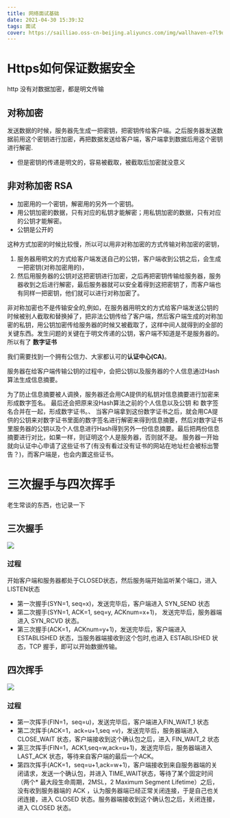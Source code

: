 ```yaml
---
title: 网络面试基础
date: 2021-04-30 15:39:32
tags: 面试
cover: https://sailliao.oss-cn-beijing.aliyuncs.com/img/wallhaven-e7l9dr.jpg
---
```


# Https如何保证数据安全

http 没有对数据加密，都是明文传输

## 对称加密

发送数据的时候，服务器先生成一把密钥，把密钥传给客户端。之后服务器发送数据前用这个密钥进行加密，再把数据发送给客户端，客户端拿到数据后用这个密钥进行解密.

* 但是密钥的传递是明文的，容易被截取，被截取后加密就没意义

## 非对称加密 RSA

* 加密用的一个密钥，解密用的另外一个密钥。
* 用公钥加密的数据，只有对应的私钥才能解密；用私钥加密的数据，只有对应的公钥才能解密。
* 公钥是公开的

这种方式加密的时候比较慢，所以可以用非对称加密的方式传输对称加密的密钥，

1. 服务器用明文的方式给客户端发送自己的公钥，客户端收到公钥之后，会生成一把密钥(对称加密用的)，
2. 然后用服务器的公钥对这把密钥进行加密，之后再把密钥传输给服务器，服务器收到之后进行解密，最后服务器就可以安全着得到这把密钥了，而客户端也有同样一把密钥，他们就可以进行对称加密了。

非对称加密也不是传输安全的,例如，在服务器用明文的方式给客户端发送公钥的时候被别人截取和替换掉了，把非法公钥传给了客户端，然后客户端生成的对称加密的私钥，用公钥加密传给服务器的时候又被截取了，这样中间人就得到的全部的关键东西。发生问题的关键在于明文传递的公钥，客户端不知道是不是服务器的。所以有了 **数字证书**

我们需要找到一个拥有公信力、大家都认可的**认证中心(CA)**。

服务器在给客户端传输公钥的过程中，会把公钥以及服务器的个人信息通过Hash算法生成信息摘要。

为了防止信息摘要被人调换，服务器还会用CA提供的私钥对信息摘要进行加密来形成数字签名。
最后还会把原来没Hash算法之前的个人信息以及公钥 和 数字签名合并在一起，形成数字证书。、
当客户端拿到这份数字证书之后，就会用CA提供的公钥来对数字证书里面的数字签名进行解密来得到信息摘要，然后对数字证书里服务器的公钥以及个人信息进行Hash得到另外一份信息摘要。最后把两份信息摘要进行对比，如果一样，则证明这个人是服务器，否则就不是。
服务器一开始就向认证中心申请了这些证书了(有没有看过没有证书的网站在地址栏会被标出警告？)，而客户端是，也会内置这些证书。

# 三次握手与四次挥手

老生常谈的东西，也记录一下

## 三次握手
![](1.png)

### 过程

开始客户端和服务器都处于CLOSED状态，然后服务端开始监听某个端口，进入LISTEN状态

* 第一次握手(SYN=1, seq=x)，发送完毕后，客户端进入 SYN_SEND 状态
* 第二次握手(SYN=1, ACK=1, seq=y, ACKnum=x+1)， 发送完毕后，服务器端进入 SYN_RCVD 状态。
* 第三次握手(ACK=1，ACKnum=y+1)，发送完毕后，客户端进入 ESTABLISHED 状态，当服务器端接收到这个包时,也进入 ESTABLISHED 状态，TCP 握手，即可以开始数据传输。

## 四次挥手

![](2.png)

### 过程

* 第一次挥手(FIN=1，seq=u)，发送完毕后，客户端进入FIN_WAIT_1 状态
* 第二次挥手(ACK=1，ack=u+1,seq =v)，发送完毕后，服务器端进入CLOSE_WAIT 状态，客户端接收到这个确认包之后，进入 FIN_WAIT_2 状态
* 第三次挥手(FIN=1，ACK1,seq=w,ack=u+1)，发送完毕后，服务器端进入LAST_ACK 状态，等待来自客户端的最后一个ACK。
* 第四次挥手(ACK=1，seq=u+1,ack=w+1)，客户端接收到来自服务器端的关闭请求，发送一个确认包，并进入 TIME_WAIT状态，等待了某个固定时间（两个* 最大段生命周期，2MSL，2 Maximum Segment Lifetime）之后，没有收到服务器端的 ACK ，认为服务器端已经正常关闭连接，于是自己也关闭连接，进入 CLOSED 状态。服务器端接收到这个确认包之后，关闭连接，进入 CLOSED 状态。

